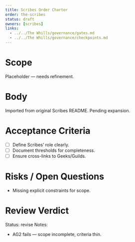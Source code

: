```yaml
---
title: Scribes Order Charter
order: the-scribes
status: draft
owners: [scribes]
links:
  - ../../The Whills/governance/gates.md
  - ../../The Whills/governance/checkpoints.md
---
```


# Scope
Placeholder — needs refinement.

# Body
Imported from original Scribes README. Pending expansion.

# Acceptance Criteria
- [ ] Define Scribes’ role clearly.
- [ ] Document thresholds for completeness.
- [ ] Ensure cross-links to Geeks/Guilds.

# Risks / Open Questions
- Missing explicit constraints for scope.

# Review Verdict
Status: revise
Notes:
- AG2 fails — scope incomplete, criteria thin.
